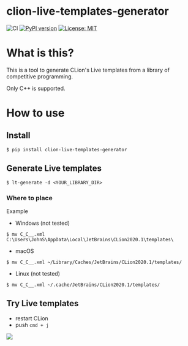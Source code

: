# clion-live-templates-generator

![CI](https://github.com/habara-k/clion-live-templates-generator/workflows/CI/badge.svg)
[![PyPI version](https://badge.fury.io/py/clion-live-templates-generator.svg)](https://badge.fury.io/py/clion-live-templates-generator)
[![License: MIT](https://img.shields.io/badge/License-MIT-yellow.svg)](https://opensource.org/licenses/MIT)

# What is this?

This is a tool to generate CLion's Live templates from a library of competitive programming.

Only C++ is supported.

# How to use

## Install

```
$ pip install clion-live-templates-generator
```

## Generate Live templates

```
$ lt-generate -d <YOUR_LIBRARY_DIR>
```

### Where to place

Example

- Windows (not tested)

```
$ mv C_C__.xml C:\Users\JohnS\AppData\Local\JetBrains\CLion2020.1\templates\
```

- macOS
```
$ mv C_C__.xml ~/Library/Caches/JetBrains/CLion2020.1/templates/
```

- Linux (not tested)
```
$ mv C_C__.xml ~/.cache/JetBrains/CLion2020.1/templates/
```

## Try Live templates

- restart CLion
- push `cmd + j`

![](https://user-images.githubusercontent.com/34413567/87849457-c9820080-c923-11ea-881f-6daabb676b2f.png)
